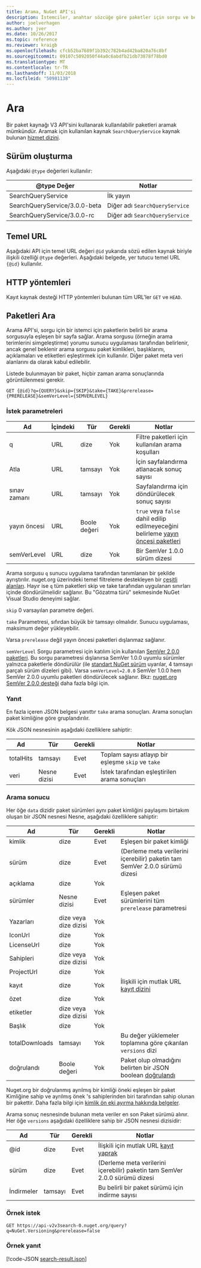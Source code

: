 ```yaml
---
title: Arama, NuGet API'si
description: İstemciler, anahtar sözcüğe göre paketler için sorgu ve belirli bir paket alanlara sonuçları filtrelemek için arama hizmeti sağlar.
author: joelverhagen
ms.author: jver
ms.date: 10/26/2017
ms.topic: reference
ms.reviewer: kraigb
ms.openlocfilehash: cfcb52ba7689f1b392c782b4ad42ba820a76c8bf
ms.sourcegitcommit: 09107c5092050f44a0c6abdfb21db73878f78bd0
ms.translationtype: MT
ms.contentlocale: tr-TR
ms.lasthandoff: 11/03/2018
ms.locfileid: "50981138"
---
```

# <a name="search"></a>Ara

Bir paket kaynağı V3 API'sini kullanarak kullanılabilir paketleri aramak mümkündür. Aramak için kullanılan kaynak `SearchQueryService` kaynak bulunan [hizmet dizini](service-index.md).

## <a name="versioning"></a>Sürüm oluşturma

Aşağıdaki `@type` değerleri kullanılır:

@type Değer                   | Notlar
----------------------------- | -----
SearchQueryService            | İlk yayın
SearchQueryService/3.0.0-beta | Diğer adı `SearchQueryService`
SearchQueryService/3.0.0-rc   | Diğer adı `SearchQueryService`

## <a name="base-url"></a>Temel URL

Aşağıdaki API için temel URL değeri `@id` yukarıda sözü edilen kaynak biriyle ilişkili özelliği `@type` değerleri. Aşağıdaki belgede, yer tutucu temel URL `{@id}` kullanılır.

## <a name="http-methods"></a>HTTP yöntemleri

Kayıt kaynak desteği HTTP yöntemleri bulunan tüm URL'ler `GET` ve `HEAD`.

## <a name="search-for-packages"></a>Paketleri Ara

Arama API'si, sorgu için bir istemci için paketlerin belirli bir arama sorgusuyla eşleşen bir sayfa sağlar. Arama sorgusu (örneğin arama terimlerini simgeleştirme) yorumu sunucu uygulaması tarafından belirlenir, ancak genel beklenir arama sorgusu paket kimlikleri, başlıklarını, açıklamaları ve etiketleri eşleştirmek için kullanılır. Diğer paket meta veri alanlarını da olarak kabul edilebilir.

Listede bulunmayan bir paket, hiçbir zaman arama sonuçlarında görüntülenmesi gerekir.

    GET {@id}?q={QUERY}&skip={SKIP}&take={TAKE}&prerelease={PRERELEASE}&semVerLevel={SEMVERLEVEL}

### <a name="request-parameters"></a>İstek parametreleri

Ad        | İçindeki     | Tür    | Gerekli | Notlar
----------- | ------ | ------- | -------- | -----
q           | URL    | dize  | Yok       | Filtre paketleri için kullanılan arama koşulları
Atla        | URL    | tamsayı | Yok       | İçin sayfalandırma atlanacak sonuç sayısı
sınav zamanı        | URL    | tamsayı | Yok       | Sayfalandırma için döndürülecek sonuç sayısı
yayın öncesi  | URL    | Boole değeri | Yok       | `true` veya `false` dahil edilip edilmeyeceğini belirleme [yayın öncesi paketleri](../create-packages/prerelease-packages.md)
semVerLevel | URL    | dize  | Yok       | Bir SemVer 1.0.0 sürüm dizesi 

Arama sorgusu `q` sunucu uygulama tarafından tanımlanan bir şekilde ayrıştırılır. nuget.org üzerindeki temel filtreleme destekleyen bir [çeşitli alanları](../consume-packages/finding-and-choosing-packages.md#search-syntax). Hayır ise `q` tüm paketleri skip ve take tarafından uygulanan sınırları içinde döndürülmelidir sağlanır. Bu "Gözatma türü" sekmesinde NuGet Visual Studio deneyimi sağlar.

`skip` 0 varsayılan parametre değeri.

`take` Parametresi, sıfırdan büyük bir tamsayı olmalıdır. Sunucu uygulaması, maksimum değer yükleyebilir.

Varsa `prerelease` değil yayın öncesi paketleri dışlanmaz sağlanır.

`semVerLevel` Sorgu parametresi için katılım için kullanılan [SemVer 2.0.0 paketleri](https://github.com/NuGet/Home/wiki/SemVer2-support-for-nuget.org-%28server-side%29#identifying-semver-v200-packages).
Bu sorgu parametresi dışlanırsa SemVer 1.0.0 uyumlu sürümler yalnızca paketlerle döndürülür (ile [standart NuGet sürüm](../reference/package-versioning.md) uyarılar, 4 tamsayı parçalı sürüm dizeleri gibi).
Varsa `semVerLevel=2.0.0` SemVer 1.0.0 hem SemVer 2.0.0 uyumlu paketleri döndürülecek sağlanır. Bkz: [nuget.org SemVer 2.0.0 desteği](https://github.com/NuGet/Home/wiki/SemVer2-support-for-nuget.org-%28server-side%29) daha fazla bilgi için.

### <a name="response"></a>Yanıt

En fazla içeren JSON belgesi yanıttır `take` arama sonuçları. Arama sonuçları paket kimliğine göre gruplandırılır.

Kök JSON nesnesinin aşağıdaki özelliklere sahiptir:

Ad      | Tür             | Gerekli | Notlar
--------- | ---------------- | -------- | -----
totalHits | tamsayı          | Evet      | Toplam sayısı atlayıp bir eşleşme `skip` ve `take`
veri      | Nesne dizisi | Evet      | İstek tarafından eşleştirilen arama sonuçları

### <a name="search-result"></a>Arama sonucu

Her öğe `data` dizidir paket sürümleri aynı paket kimliğini paylaşımı birtakım oluşan bir JSON nesnesi
Nesne, aşağıdaki özelliklere sahiptir:

Ad           | Tür                       | Gerekli | Notlar
-------------- | -------------------------- | -------- | -----
kimlik             | dize                     | Evet      | Eşleşen bir paket kimliği
sürüm        | dize                     | Evet      | (Derleme meta verilerini içerebilir) paketin tam SemVer 2.0.0 sürümü dizesi
açıklama    | dize                     | Yok       | 
sürümler       | Nesne dizisi           | Evet      | Eşleşen paket sürümlerini tüm `prerelease` parametresi
Yazarları        | dize veya dize dizisi | Yok       | 
IconUrl        | dize                     | Yok       | 
LicenseUrl     | dize                     | Yok       | 
Sahipleri         | dize veya dize dizisi | Yok       | 
ProjectUrl     | dize                     | Yok       | 
kayıt   | dize                     | Yok       | İlişkili için mutlak URL [kayıt dizini](registration-base-url-resource.md#registration-index)
özet        | dize                     | Yok       | 
etiketler           | dize veya dize dizisi | Yok       | 
Başlık          | dize                     | Yok       | 
totalDownloads | tamsayı                    | Yok       | Bu değer yüklemeler toplamına göre çıkarılan `versions` dizi
doğrulandı       | Boole değeri                    | Yok       | Paket olup olmadığını belirten bir JSON boolean [doğrulandı](../reference/id-prefix-reservation.md)

Nuget.org bir doğrulanmış ayrılmış bir kimliği öneki eşleşen bir paket Kimliğine sahip ve ayrılmış önek 's sahiplerinden biri tarafından sahip olunan bir pakettir. Daha fazla bilgi için [kimlik ön eki ayırma hakkında belgeler](../reference/id-prefix-reservation.md).

Arama sonuç nesnesinde bulunan meta veriler en son Paket sürümü alınır. Her öğe `versions` aşağıdaki özelliklere sahip bir JSON nesnesi dizisidir:

Ad      | Tür    | Gerekli | Notlar
--------- | ------- | -------- | -----
@id       | dize  | Evet      | İlişkili için mutlak URL [kayıt yaprak](registration-base-url-resource.md#registration-leaf)
sürüm   | dize  | Evet      | (Derleme meta verilerini içerebilir) paketin tam SemVer 2.0.0 sürümü dizesi
İndirmeler | tamsayı | Evet      | Bu belirli bir paket sürümü için indirme sayısı

### <a name="sample-request"></a>Örnek istek

    GET https://api-v2v3search-0.nuget.org/query?q=NuGet.Versioning&prerelease=false

### <a name="sample-response"></a>Örnek yanıt

[!code-JSON [search-result.json](./_data/search-result.json)]
